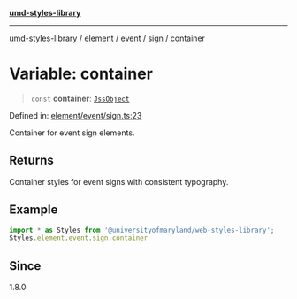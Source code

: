 [**umd-styles-library**](../../../../../../README.md)

***

[umd-styles-library](../../../../../../modules.md) / [element](../../../../../README.md) / [event](../../../README.md) / [sign](../README.md) / container

# Variable: container

> `const` **container**: [`JssObject`](../../../../../../utilities/namespaces/transform/type-aliases/JssObject.md)

Defined in: [element/event/sign.ts:23](https://github.com/UMD-Digital/design-system/blob/ed6189804bf5f4c4fcbe5325b54aac33ac48d614/packages/styles/source/element/event/sign.ts#L23)

Container for event sign elements.

## Returns

Container styles for event signs with consistent typography.

## Example

```typescript
import * as Styles from '@universityofmaryland/web-styles-library';
Styles.element.event.sign.container
```

## Since

1.8.0
